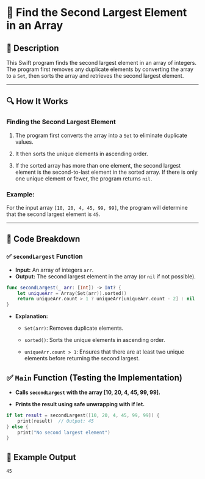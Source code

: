 # 📌 Find the Second Largest Element in an Array

## 🚀 Description
This Swift program finds the second largest element in an array of integers. The program first removes any duplicate elements by converting the array to a `Set`, then sorts the array and retrieves the second largest element.

---

## 🔍 How It Works

### **Finding the Second Largest Element**
1. The program first converts the array into a `Set` to eliminate duplicate values.

2. It then sorts the unique elements in ascending order.
 
3. If the sorted array has more than one element, the second largest element is the second-to-last element in the sorted array. If there is only one unique element or fewer, the program returns `nil`.

### **Example:**
For the input array `[10, 20, 4, 45, 99, 99]`, the program will determine that the second largest element is `45`.

---

## 📂 Code Breakdown

### ✅ **`secondLargest` Function**
- **Input:** An array of integers `arr`.
- **Output:** The second largest element in the array (or `nil` if not possible).

```swift
func secondLargest(_ arr: [Int]) -> Int? {
    let uniqueArr = Array(Set(arr)).sorted()
    return uniqueArr.count > 1 ? uniqueArr[uniqueArr.count - 2] : nil
}
```
- **Explanation:**

     - `Set(arr)`: Removes duplicate elements.

     - `sorted()`: Sorts the unique elements in ascending order.

     - `uniqueArr.count > 1`: Ensures that there are at least two unique elements before returning the second largest.

## ✅ **`Main` Function (Testing the Implementation)**
- **Calls `secondLargest` with the array [10, 20, 4, 45, 99, 99].**

- **Prints the result using safe unwrapping with if let.**

```swift
if let result = secondLargest([10, 20, 4, 45, 99, 99]) {
    print(result)  // Output: 45
} else {
    print("No second largest element")
}
```
## 🎯 Example Output
```
45
```
